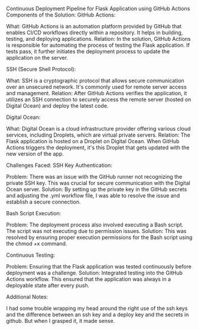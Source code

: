 
Continuous Deployment Pipeline for Flask Application using GitHub Actions
Components of the Solution:
GitHub Actions:

What: GitHub Actions is an automation platform provided by GitHub that enables CI/CD workflows directly within a repository. It helps in building, testing, and deploying applications.
Relation: In the solution, GitHub Actions is responsible for automating the process of testing the Flask application. If tests pass, it further initiates the deployment process to update the application on the server.

SSH (Secure Shell Protocol):

What: SSH is a cryptographic protocol that allows secure communication over an unsecured network. It's commonly used for remote server access and management.
Relation: After GitHub Actions verifies the application, it utilizes an SSH connection to securely access the remote server (hosted on Digital Ocean) and deploy the latest code.

Digital Ocean:

What: Digital Ocean is a cloud infrastructure provider offering various cloud services, including Droplets, which are virtual private servers.
Relation: The Flask application is hosted on a Droplet on Digital Ocean. When GitHub Actions triggers the deployment, it's this Droplet that gets updated with the new version of the app.

Challenges Faced:
SSH Key Authentication:

Problem: There was an issue with the GitHub runner not recognizing the private SSH key. This was crucial for secure communication with the Digital Ocean server.
Solution: By setting up the private key in the GitHub secrets and adjusting the .yml workflow file, I was able to resolve the issue and establish a secure connection.

Bash Script Execution:

Problem: The deployment process also involved executing a Bash script. The script was not executing due to permission issues.
Solution: This was resolved by ensuring proper execution permissions for the Bash script using the chmod +x command.

Continuous Testing:

Problem: Ensuring that the Flask application was tested continuously before deployment was a challenge.
Solution: Integrated testing into the GitHub Actions workflow. This ensured that the application was always in a deployable state after every push.

Additional Notes:

I had some trouble wrapping my head around the right use of the ssh keys and the difference between an ssh key and a deploy key and the secrets in github.
But when I grasped it, it made sense. 
